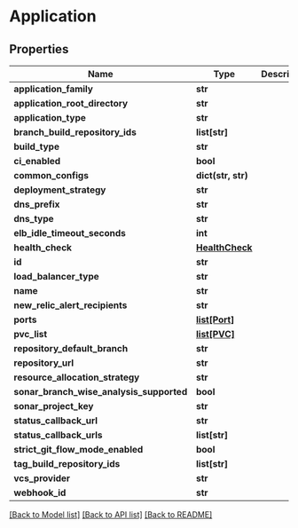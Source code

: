 # Application

## Properties
Name | Type | Description | Notes
------------ | ------------- | ------------- | -------------
**application_family** | **str** |  | [optional] 
**application_root_directory** | **str** |  | [optional] 
**application_type** | **str** |  | [optional] 
**branch_build_repository_ids** | **list[str]** |  | [optional] 
**build_type** | **str** |  | [optional] 
**ci_enabled** | **bool** |  | [optional] 
**common_configs** | **dict(str, str)** |  | [optional] 
**deployment_strategy** | **str** |  | [optional] 
**dns_prefix** | **str** |  | [optional] 
**dns_type** | **str** |  | [optional] 
**elb_idle_timeout_seconds** | **int** |  | [optional] 
**health_check** | [**HealthCheck**](HealthCheck.md) |  | [optional] 
**id** | **str** |  | [optional] 
**load_balancer_type** | **str** |  | [optional] 
**name** | **str** |  | [optional] 
**new_relic_alert_recipients** | **str** |  | [optional] 
**ports** | [**list[Port]**](Port.md) |  | [optional] 
**pvc_list** | [**list[PVC]**](PVC.md) |  | [optional] 
**repository_default_branch** | **str** |  | [optional] 
**repository_url** | **str** |  | [optional] 
**resource_allocation_strategy** | **str** |  | [optional] 
**sonar_branch_wise_analysis_supported** | **bool** |  | [optional] 
**sonar_project_key** | **str** |  | [optional] 
**status_callback_url** | **str** |  | [optional] 
**status_callback_urls** | **list[str]** |  | [optional] 
**strict_git_flow_mode_enabled** | **bool** |  | [optional] 
**tag_build_repository_ids** | **list[str]** |  | [optional] 
**vcs_provider** | **str** |  | [optional] 
**webhook_id** | **str** |  | [optional] 

[[Back to Model list]](../README.md#documentation-for-models) [[Back to API list]](../README.md#documentation-for-api-endpoints) [[Back to README]](../README.md)


